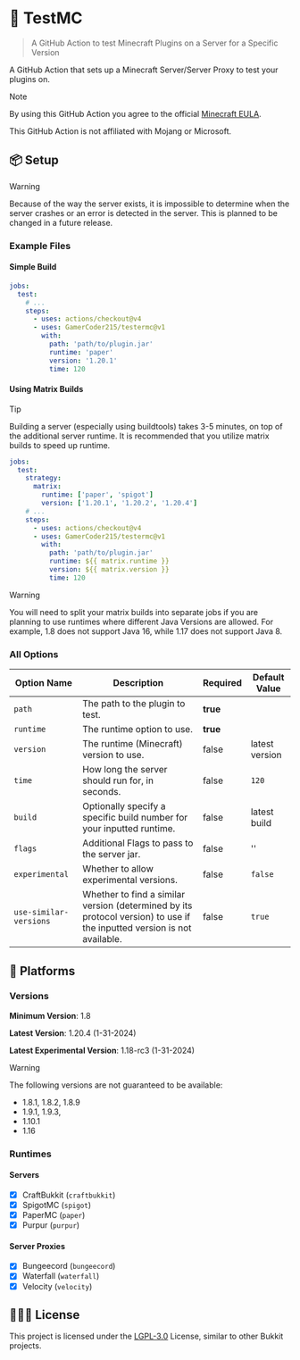 # 🔬 TestMC
> A GitHub Action to test Minecraft Plugins on a Server for a Specific Version

A GitHub Action that sets up a Minecraft Server/Server Proxy to test your plugins on.

> [!NOTE]
> By using this GitHub Action you agree to the official [Minecraft EULA](https://www.minecraft.net/en-us/eula).
> 
> This GitHub Action is not affiliated with Mojang or Microsoft.

## 📦 Setup

> [!WARNING]
> Because of the way the server exists, it is impossible to determine when the server crashes or an error is detected in the server. This is planned to be changed in a future release.

### Example Files

#### Simple Build

```yaml
jobs:
  test:
    # ...
    steps:
      - uses: actions/checkout@v4
      - uses: GamerCoder215/testermc@v1
        with:
          path: 'path/to/plugin.jar'
          runtime: 'paper'
          version: '1.20.1'
          time: 120
```

#### Using Matrix Builds

> [!TIP]
> Building a server (especially using buildtools) takes 3-5 minutes, on top of the additional server runtime. It is recommended that you utilize matrix builds to speed up runtime.

```yaml
jobs:
  test:
    strategy:
      matrix:
        runtime: ['paper', 'spigot']
        version: ['1.20.1', '1.20.2', '1.20.4']
    # ...
    steps:
      - uses: actions/checkout@v4
      - uses: GamerCoder215/testermc@v1
        with:
          path: 'path/to/plugin.jar'
          runtime: ${{ matrix.runtime }}
          version: ${{ matrix.version }}
          time: 120
```

> [!WARNING]
> You will need to split your matrix builds into separate jobs if you are planning to use runtimes where different Java Versions are allowed.
> For example, 1.8 does not support Java 16, while 1.17 does not support Java 8.

### All Options

| Option Name            | Description                                                                                                             | Required | Default Value  |
|------------------------|-------------------------------------------------------------------------------------------------------------------------|----------|----------------|
| `path`                 | The path to the plugin to test.                                                                                         | **true** |                |
| `runtime`              | The runtime option to use.                                                                                              | **true** |                |
| `version`              | The runtime (Minecraft) version to use.                                                                                 | false    | latest version |
| `time`                 | How long the server should run for, in seconds.                                                                         | false    | `120`          |
| `build`                | Optionally specify a specific build number for your inputted runtime.                                                   | false    | latest build   |
| `flags`                | Additional Flags to pass to the server jar.                                                                             | false    | ''             |
| `experimental`         | Whether to allow experimental versions.                                                                                 | false    | `false`        |
| `use-similar-versions` | Whether to find a similar version (determined by its protocol version) to use if the inputted version is not available. | false    | `true`         |

## 📕 Platforms

### Versions

**Minimum Version**: 1.8

**Latest Version**: 1.20.4 (1-31-2024)

**Latest Experimental Version**: 1.18-rc3 (1-31-2024)

> [!WARNING]
> The following versions are not guaranteed to be available:
> - 1.8.1, 1.8.2, 1.8.9
> - 1.9.1, 1.9.3,
> - 1.10.1
> - 1.16

### Runtimes

#### Servers
- [x] CraftBukkit (`craftbukkit`)
- [x] SpigotMC (`spigot`)
- [x] PaperMC (`paper`)
- [x] Purpur (`purpur`)

#### Server Proxies
- [x] Bungeecord (`bungeecord`)
- [x] Waterfall (`waterfall`)
- [x] Velocity (`velocity`)

## 🧑🏾‍💻 License

This project is licensed under the [LGPL-3.0](LICENSE) License, similar to other Bukkit projects.
